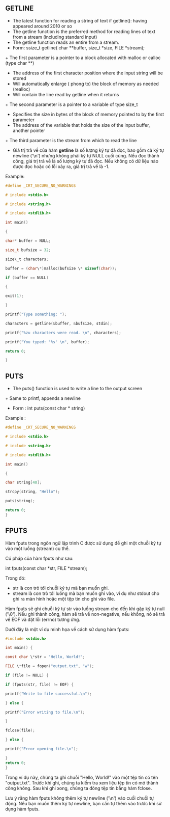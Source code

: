 ## GETLINE

- The latest function for reading a string of text if getline(): having appeared around 2010 or so
- The getline function is the preferred method for reading lines of text from a stream (including standard input)
- The getline function reads an entire from a stream.
- Form: ssize\_t getline( char \*\*buffer, size\_t \*size, FILE \*stream);

\+ The first parameter is a pointer to a block allocated with malloc or calloc (type char \*\*)

- The address of the first character position where the input string will be stored
- Will automatically enlarge ( phong to) the block of memory as needed (realloc)
- Will contain the line read by getline when it returns

\+ The second parameter is a pointer to a variable of type size\_t

- Specifies the size in bytes of the block of memory pointed to by the first parameter
- The address of the variable that holds the size of the input buffer, another pointer

\+ The third parameter is the stream from which to read the line 

- Giá trị trả về của hàm **getline** là số lượng ký tự đã đọc, bao gồm cả ký tự newline ('\n') nhưng không phải ký tự NULL cuối cùng. Nếu đọc thành công, giá trị trả về là số lượng ký tự đã đọc. Nếu không có dữ liệu nào được đọc hoặc có lỗi xảy ra, giá trị trả về là -1.

Example: 
```c
#define _CRT_SECURE_NO_WARNINGS

# include <stdio.h>

# include <string.h>

# include <stdlib.h>

int main()

{

char* buffer = NULL;

size_t bufsize = 32;

size\_t characters;

buffer = (char\*)malloc(bufsize \* sizeof(char));

if (buffer == NULL)

{

exit(1);

}

printf("Type something: ");

characters = getline(&buffer, &bufsize, stdin);

printf("%zu characters were read. \n", characters);

printf("You typed: '%s' \n", buffer);

return 0;

}
```

## PUTS 

- The puts() function is used to write a line to the output screen

\+ Same to printf, appends a newline

- Form : int puts(const char \* string)

Example :
```c
#define _CRT_SECURE_NO_WARNINGS

# include <stdio.h>

# include <string.h>

# include <stdlib.h>

int main()

{

char string[40];

strcpy(string, "Hello");

puts(string);

return 0;
}
```

## FPUTS

Hàm fputs trong ngôn ngữ lập trình C được sử dụng để ghi một chuỗi ký tự vào một luồng (stream) cụ thể.

Cú pháp của hàm fputs như sau:

int fputs(const char \*str, FILE \*stream);

Trong đó:

- str là con trỏ tới chuỗi ký tự mà bạn muốn ghi.
- stream là con trỏ tới luồng mà bạn muốn ghi vào, ví dụ như stdout cho ghi ra màn hình hoặc một tệp tin cho ghi vào file.

Hàm fputs sẽ ghi chuỗi ký tự str vào luồng stream cho đến khi gặp ký tự null ('\0'). Nếu ghi thành công, hàm sẽ trả về non-negative, nếu không, nó sẽ trả về EOF và đặt lỗi (errno) tương ứng.

Dưới đây là một ví dụ minh họa về cách sử dụng hàm fputs:
```c
#include <stdio.h>

int main() {

const char \*str = "Hello, World!";

FILE \*file = fopen("output.txt", "w");

if (file != NULL) {

if (fputs(str, file) != EOF) {

printf("Write to file successful.\n");

} else {

printf("Error writing to file.\n");

}

fclose(file);

} else {

printf("Error opening file.\n");

}
return 0;
}
```

Trong ví dụ này, chúng ta ghi chuỗi "Hello, World!" vào một tệp tin có tên "output.txt". Trước khi ghi, chúng ta kiểm tra xem liệu tệp tin có mở thành công không. Sau khi ghi xong, chúng ta đóng tệp tin bằng hàm fclose.

Lưu ý rằng hàm fputs không thêm ký tự newline ('\n') vào cuối chuỗi tự động. Nếu bạn muốn thêm ký tự newline, bạn cần tự thêm vào trước khi sử dụng hàm fputs.








